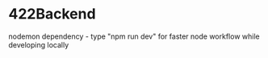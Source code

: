 # 422Backend

nodemon dependency - type "npm run dev" for faster node workflow while developing locally